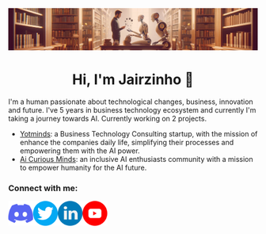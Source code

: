 <img src='assets/banner/Cover_Linkedin_AICM-v1.1.4.png' alt='my banner'>

<h1 align="center">
  Hi, I'm Jairzinho 👋
</h1>

I'm a human passionate about technological changes, business, innovation and future. I've 5 years in business technology ecosystem and currently I'm taking a journey towards AI.
Currently working on 2 projects.

- [Yotminds](https://www.linkedin.com/company/yotminds): a Business Technology Consulting startup, with the mission of enhance the companies daily life, simplifying their processes and empowering them with the AI power.
- [Ai Curious Minds](https://www.linkedin.com/company/aicuriousminds): an inclusive AI enthusiasts community with a mission to empower humanity for the AI future.

<h3 align="left">
  Connect with me:
</h3>

<a href='https://twitter.com/_jairzinho_'><img align='left' src='assets/social-icons/discord.png' alt='icon | Discord' width='50px'/></a>
<a href='https://twitter.com/_jairzinho_'><img align='left' src='assets/social-icons/twitter.png' alt='icon | Twitter' width='50px'/></a>
<a href='https://www.linkedin.com/in/jairzinhosantos/'><img align='left' src='assets/social-icons/linkedin.png' alt='icon | Linkedin' width='50px'/></a>
<a href='https://www.youtube.com/@jairzinho.santos'><img align='left' src='assets/social-icons/youtube.png' alt='icon | Youtube' width='50px'/></a>
